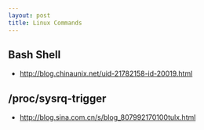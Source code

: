```yaml
---
layout: post
title: Linux Commands 
---
```


## Bash Shell 
 - <http://blog.chinaunix.net/uid-21782158-id-20019.html>

## /proc/sysrq-trigger
 - <http://blog.sina.com.cn/s/blog_807992170100tulx.html>

